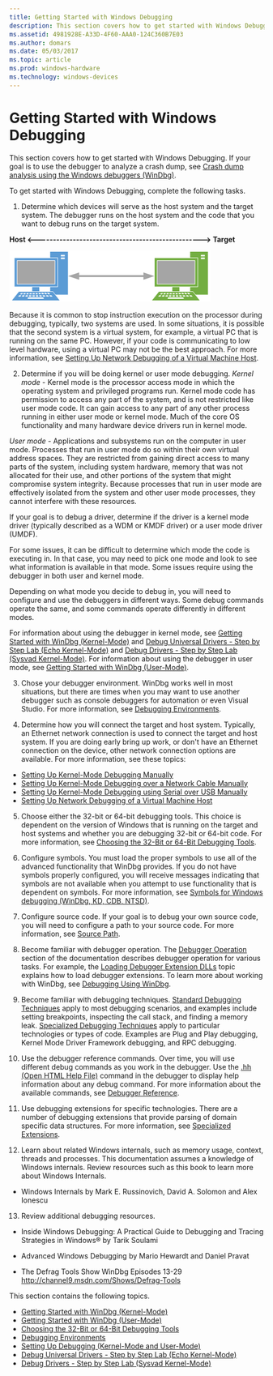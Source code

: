 ```yaml
---
title: Getting Started with Windows Debugging
description: This section covers how to get started with Windows Debugging. If your goal is to use the debugger to analyze a crash dump, see Crash dump analysis using the Windows debuggers (WinDbg).
ms.assetid: 4981928E-A33D-4F60-AAA0-124C360B7E03
ms.author: domars
ms.date: 05/03/2017
ms.topic: article
ms.prod: windows-hardware
ms.technology: windows-devices
---
```


# Getting Started with Windows Debugging


This section covers how to get started with Windows Debugging. If your goal is to use the debugger to analyze a crash dump, see [Crash dump analysis using the Windows debuggers (WinDbg)](crash-dump-files.md).

To get started with Windows Debugging, complete the following tasks.

1. Determine which devices will serve as the host system and the target system.
The debugger runs on the host system and the code that you want to debug runs on the target system.

**Host &lt;--------------------------------------------------&gt; Target**

![host and target pcs connected with a double arrow](images/targethost1.png)

Because it is common to stop instruction execution on the processor during debugging, typically, two systems are used. In some situations, it is possible that the second system is a virtual system, for example, a virtual PC that is running on the same PC. However, if your code is communicating to low level hardware, using a virtual PC may not be the best approach. For more information, see [Setting Up Network Debugging of a Virtual Machine Host](setting-up-network-debugging-of-a-virtual-machine-host.md).

2. Determine if you will be doing kernel or user mode debugging.
*Kernel mode* - Kernel mode is the processor access mode in which the operating system and privileged programs run. Kernel mode code has permission to access any part of the system, and is not restricted like user mode code. It can gain access to any part of any other process running in either user mode or kernel mode. Much of the core OS functionality and many hardware device drivers run in kernel mode.

*User mode* - Applications and subsystems run on the computer in user mode. Processes that run in user mode do so within their own virtual address spaces. They are restricted from gaining direct access to many parts of the system, including system hardware, memory that was not allocated for their use, and other portions of the system that might compromise system integrity. Because processes that run in user mode are effectively isolated from the system and other user mode processes, they cannot interfere with these resources.

If your goal is to debug a driver, determine if the driver is a kernel mode driver (typically described as a WDM or KMDF driver) or a user mode driver (UMDF).

For some issues, it can be difficult to determine which mode the code is executing in. In that case, you may need to pick one mode and look to see what information is available in that mode. Some issues require using the debugger in both user and kernel mode.

Depending on what mode you decide to debug in, you will need to configure and use the debuggers in different ways. Some debug commands operate the same, and some commands operate differently in different modes.

For information about using the debugger in kernel mode, see [Getting Started with WinDbg (Kernel-Mode)](getting-started-with-windbg--kernel-mode-.md) and [Debug Universal Drivers - Step by Step Lab (Echo Kernel-Mode)](debug-universal-drivers---step-by-step-lab--echo-kernel-mode-.md) and [Debug Drivers - Step by Step Lab (Sysvad Kernel-Mode)](debug-universal-drivers--kernel-mode-.md). For information about using the debugger in user mode, see [Getting Started with WinDbg (User-Mode)](getting-started-with-windbg.md).

3. Chose your debugger environment.
WinDbg works well in most situations, but there are times when you may want to use another debugger such as console debuggers for automation or even Visual Studio. For more information, see [Debugging Environments](debuggers-in-the-debugging-tools-for-windows-package.md).

4. Determine how you will connect the target and host system.
Typically, an Ethernet network connection is used to connect the target and host system. If you are doing early bring up work, or don't have an Ethernet connection on the device, other network connection options are available. For more information, see these topics:

-   [Setting Up Kernel-Mode Debugging Manually](setting-up-kernel-mode-debugging-in-windbg--cdb--or-ntsd.md)
-   [Setting Up Kernel-Mode Debugging over a Network Cable Manually](setting-up-a-network-debugging-connection.md)
-   [Setting Up Kernel-Mode Debugging using Serial over USB Manually](setting-up-kernel-mode-debugging-using-serial-over-usb-manually-.md)
-   [Setting Up Network Debugging of a Virtual Machine Host](setting-up-network-debugging-of-a-virtual-machine-host.md)

5. Choose either the 32-bit or 64-bit debugging tools.
This choice is dependent on the version of Windows that is running on the target and host systems and whether you are debugging 32-bit or 64-bit code. For more information, see [Choosing the 32-Bit or 64-Bit Debugging Tools](choosing-a-32-bit-or-64-bit-debugger-package.md).

6. Configure symbols.
You must load the proper symbols to use all of the advanced functionality that WinDbg provides. If you do not have symbols properly configured, you will receive messages indicating that symbols are not available when you attempt to use functionality that is dependent on symbols. For more information, see [Symbols for Windows debugging (WinDbg, KD, CDB, NTSD)](symbols.md).

7. Configure source code.
If your goal is to debug your own source code, you will need to configure a path to your source code. For more information, see [Source Path](source-path.md).

8. Become familiar with debugger operation.
The [Debugger Operation](debugger-operation-win8.md) section of the documentation describes debugger operation for various tasks. For example, the [Loading Debugger Extension DLLs](loading-debugger-extension-dlls.md) topic explains how to load debugger extensions. To learn more about working with WinDbg, see [Debugging Using WinDbg](debugging-using-windbg.md).

9. Become familiar with debugging techniques.
[Standard Debugging Techniques](standard-debugging-techniques.md) apply to most debugging scenarios, and examples include setting breakpoints, inspecting the call stack, and finding a memory leak. [Specialized Debugging Techniques](specialized-debugging-techniques.md) apply to particular technologies or types of code. Examples are Plug and Play debugging, Kernel Mode Driver Framework debugging, and RPC debugging.

10. Use the debugger reference commands.
Over time, you will use different debug commands as you work in the debugger. Use the [.hh (Open HTML Help File)](-hh--open-html-help-file-.md) command in the debugger to display help information about any debug command. For more information about the available commands, see [Debugger Reference](debugger-reference.md).

11. Use debugging extensions for specific technologies.
There are a number of debugging extensions that provide parsing of domain specific data structures. For more information, see [Specialized Extensions](specialized-extensions.md).

12. Learn about related Windows internals, such as memory usage, context, threads and processes. This documentation assumes a knowledge of Windows internals. Review resources such as this book to learn more about Windows Internals. 

   - Windows Internals by Mark E. Russinovich, David A. Solomon and Alex Ionescu

13. Review additional debugging resources.

   - Inside Windows Debugging: A Practical Guide to Debugging and Tracing Strategies in Windows® by Tarik Soulami

   - Advanced Windows Debugging by Mario Hewardt and Daniel Pravat

   - The Defrag Tools Show WinDbg Episodes 13-29 http://channel9.msdn.com/Shows/Defrag-Tools


This section contains the following topics.

-   [Getting Started with WinDbg (Kernel-Mode)](getting-started-with-windbg--kernel-mode-.md)
-   [Getting Started with WinDbg (User-Mode)](getting-started-with-windbg.md)
-   [Choosing the 32-Bit or 64-Bit Debugging Tools](choosing-a-32-bit-or-64-bit-debugger-package.md)
-   [Debugging Environments](debuggers-in-the-debugging-tools-for-windows-package.md)
-   [Setting Up Debugging (Kernel-Mode and User-Mode)](getting-set-up-for-debugging.md)
-   [Debug Universal Drivers - Step by Step Lab (Echo Kernel-Mode)](debug-universal-drivers---step-by-step-lab--echo-kernel-mode-.md)
-   [Debug Drivers - Step by Step Lab (Sysvad Kernel-Mode)](debug-universal-drivers--kernel-mode-.md)

 

 





